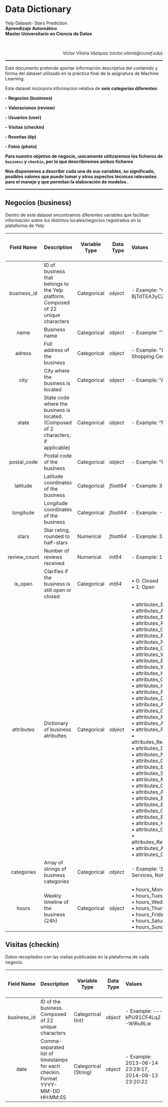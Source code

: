 <h1>Data Dictionary</h1>

<p>Yelp Dataset- Stars Prediction<br />
<strong>Aprendizaje Autom&aacute;tico</strong><br />
<strong>Master Universitario en Ciencia de Datos</strong></p>

<p>&nbsp;</p>

<p style="text-align:right">V&iacute;ctor Viloria V&aacute;zquez (<em>victor.viloria@cunef.edu</em>)</p>

<hr style="border:1px solid gray">

Este documento pretende aportar información descriptiva del contenido y forma del dataset utilizado en la práctica final de la asignatura de Machine Learning.

Este dataset incorpora informacion relativa de **seis categorías diferentes**:

**- Negocios (business)**

**- Valoraciones (review)**

**- Usuarios (user)**

**- Visitas (checkin)**

**- Reseñas (tip)**

**- Fotos (photo)**


**Para nuestro objetivo de negocio, unicamente utilizaremos los ficheros de `business` y `checkin`, por lo que describiremos ambos ficheros**

**Nos disponemos a describir cada una de sus variables, su significado, posibles valores que puede tomar y otros aspectos técnicos relevantes para el manejo y que permitan la elaboración de modelos.**.

<hr style="border:1px solid gray">

## Negocios (business)

Dentro de este dataset encontramos diferentes variables que facilitan información sobre los distintos locales/negocios registrados en la plataforma de Yelp

| **Field Name** 	| **Description** 	| **Variable Type** 	| **Data Type** 	| **Values** 	| **Number of Distinct values**|
|:---:	|:---	|---	|---	|:---	|:---:	|
| business_id 	| ID of business that belongs to the Yelp platform.<br>Composed of 22 unique characters 	| Categorical 	| _object_ 	| - Example: "mpf3x-BjTdTEA3yCZrAYPw" 	|34516|
| name 	| Business name 	| Categorical 	| _object_ 	|  - Example: "The UPS Store" 	|23102|
| adress 	| Full address of the business 	| Categorical 	| _object_ 	| - Example: "87 Grasso Plaza Shopping Center" 	|32340|
| city 	| City where the business is located 	| Categorical 	| _object_ 	| - Example: "Affton" 	|839|
| state 	| State code where the business is located.<br>(Composed of 2 characters, if applicable) 	| Categorical 	| _object_ 	| - Example: "MO" 	|16|
| postal_code 	| Postal code of the business 	| Categorical 	| _object_ 	| - Example: "63123" 	|3362|
| latitude 	| Latitude coordinates of the business 	| Categorical 	| _float64_ 	| - Example: 38.551126 	|135593|
| longitude 	| Longitude coordinates of the business 	| Categorical 	| _float64_ 	| - Example: -90.335695 	|131918|
| stars 	| Star rating, rounded to half-stars 	| Numerical 	| _float64_ 	| - Example: 3.0 	|9|
| review_count 	| Number of reviews received 	| Numerical 	| _int64_ 	| - Example: 15 	|1158|
| is_open 	| Clarifies if the business is still open or closed 	| Categorical 	| _int64_ 	| • 0: Closed<br>• 1: Open 	|2|
| attributes 	| Dictionary of business atributtes 	| Categorical 	| _object_ 	| • attributes_Business <br>• attributes_AcceptsCreditCards<br>  • attributes_BikeParking<br> • attributes_RestaurantsPriceRange2<br> • attributes_CoatCheck<br> • attributes_RestaurantsTakeOut<br>• attributes_RestaurantsDelivery<br>• attributes_Caters<br> • attributes_WiFi<br> • attributes_BusinessParking<br>• attributes_WheelchairAccessible<br> • attributes_HappyHour<br> • attributes_OutdoorSeating<br> • attributes_HasTV<br> • attributes_RestaurantsReservations<br> • attributes_DogsAllowed<br>• attributes_Alcohol<br> • attributes_GoodForKids<br>• attributes_RestaurantsAttire<br> • attributes_Ambience<br>• attributes_RestaurantsTableService<br> • attributes_RestaurantsGoodForGroups<br> • attributes_DriveThru<br>• attributes_NoiseLevel<br>• attributes_GoodForMeal<br>• attributes_BusinessAcceptsBitcoin<br>• attributes_Smoking<br>• attributes_Music<br>• attributes_GoodForDancing<br>• attributes_AcceptsInsurance<br>• attributes_BestNights<br>• attributes_BYOB<br>• attributes_Corkage<br>• attributes_BYOBCorkage<br>• attributes_HairSpecializesIn<br>• attributes_Open24Hours<br>• attributes_RestaurantsCounterService<br>• attributes_AgesAllowed<br>• attributes_DietaryRestrictions	|39|
| categories 	| Array of strings of business categories 	| Categorical 	| _object_ 	| - Example: 'Shipping Centers, Local Services, Notaries'  	|1311|
| hours 	| Weekly timeline of the business (24h) 	| Categorical 	| _object_ 	|  •	hours_Monday <br>•	hours_Tuesday<br>•	hours_Wednesday <br>• hours_Thursday<br>• hours_Friday<br>• hours_Saturday<br>• hours_Sunday<br>|7|




## Visitas (checkin)

Datos recopilados con las visitas publicadas en la plataforma de cada negocio.

| **Field Name** 	| **Description** 	| **Variable Type** 	| **Data Type** 	| **Values** 	| **Number of Distinct values**|
|:---:	|:---	|---	|---	|:---	|:---:	|
| business_id 	| ID of the business.<br>Composed of 22 unique characters 	| Categorical<br>(Int) 	| _object_ 	|- Example: ---kPU91CF4Lq2-WlRu9Lw  	|131930|
| date 	| Comma-separated list of timestamps for each checkin.<br>Format YYYY-MM-DD HH:MM:SS 	| Categorical<br>(String) 	|_object_  	|- Example: 2013-06-14 23:29:17, 2014-08-13 23:20:22  	|131930|

